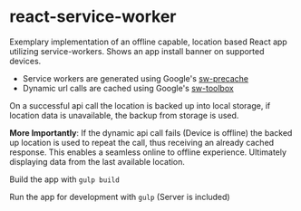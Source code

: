 # react-service-worker

Exemplary implementation of an offline capable, location based React app utilizing service-workers. Shows an app install banner on supported devices.

* Service workers are generated using Google's [sw-precache](https://github.com/GoogleChrome/sw-precache)
* Dynamic url calls are cached using Google's [sw-toolbox](https://github.com/GoogleChrome/sw-toolbox)

On a successful api call the location is backed up into local storage, if location data is unavailable, the backup from storage is used.

__More Importantly__: If the dynamic api call fails (Device is offline) the backed up location is used to repeat the call, thus receiving an already cached response. This enables a seamless online to offline experience. Ultimately displaying data from the last available location.

Build the app with `gulp build`

Run the app for development with `gulp` (Server is included)
